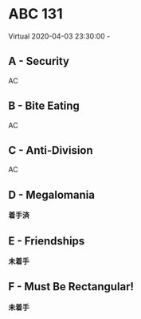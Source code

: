 #   ABC 131

Virtual 2020-04-03 23:30:00 -

##  A - Security

AC

##  B - Bite Eating

AC

##  C - Anti-Division

AC

##  D - Megalomania

**着手済**

##  E - Friendships

**未着手**

##  F - Must Be Rectangular!

**未着手**

